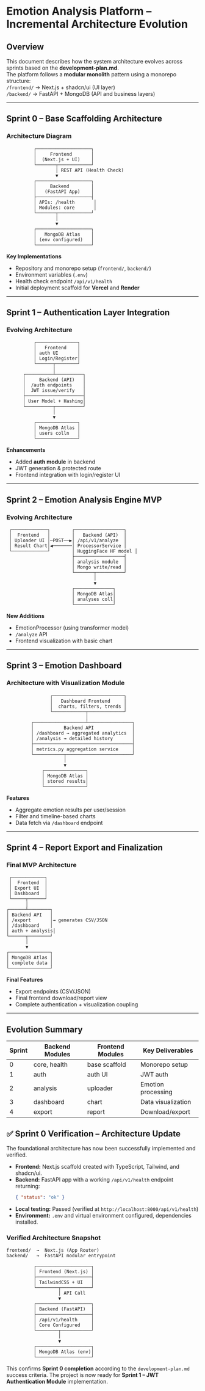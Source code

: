 # Emotion Analysis Platform – Incremental Architecture Evolution

## Overview
This document describes how the system architecture evolves across sprints based on the **development-plan.md**.  
The platform follows a **modular monolith** pattern using a monorepo structure:  
`/frontend/` → Next.js + shadcn/ui (UI layer)  
`/backend/` → FastAPI + MongoDB (API and business layers)

---

## Sprint 0 – Base Scaffolding Architecture

### Architecture Diagram

```
          ┌────────────────────┐
          │     Frontend       │
          │  (Next.js + UI)    │
          └───────┬────────────┘
                  │ REST API (Health Check)
                  ▼
          ┌────────────────────┐
          │     Backend        │
          │   (FastAPI App)    │
          ├────────────────────┤
          │ APIs: /health       │
          │ Modules: core       │
          └───────┬────────────┘
                  │
                  ▼
          ┌────────────────────┐
          │   MongoDB Atlas    │
          │ (env configured)   │
          └────────────────────┘
```

**Key Implementations**
- Repository and monorepo setup (`frontend/`, `backend/`)
- Environment variables (`.env`)
- Health check endpoint `/api/v1/health`
- Initial deployment scaffold for **Vercel** and **Render**

---

## Sprint 1 – Authentication Layer Integration

### Evolving Architecture

```
          ┌───────────────┐
          │   Frontend    │
          │ auth UI       │
          │ Login/Register│
          └──────┬────────┘
                 │
      ┌──────────┴──────────┐
      │     Backend (API)   │
      │  /auth endpoints    │
      │  JWT issue/verify   │
      ├─────────────────────┤
      │ User Model + Hashing│
      └──────────┬──────────┘
                 │
                 ▼
          ┌───────────────┐
          │ MongoDB Atlas │
          │ users colln   │
          └───────────────┘
```

**Enhancements**
- Added **auth module** in backend
- JWT generation & protected route
- Frontend integration with login/register UI

---

## Sprint 2 – Emotion Analysis Engine MVP

### Evolving Architecture

```
 ┌─────────────┐        ┌──────────────────┐
 │  Frontend   │        │   Backend (API)  │
 │ Uploader UI │─POST──▶│ /api/v1/analyze  │
 │ Result Chart│◀───────│ ProcessorService │
 └─────────────┘        │ HuggingFace HF model │
                        ├──────────────────┤
                        │ analysis module  │
                        │ Mongo write/read │
                        └───────┬──────────┘
                                │
                                ▼
                        ┌──────────────┐
                        │ MongoDB Atlas│
                        │ analyses coll│
                        └──────────────┘
```

**New Additions**
- EmotionProcessor (using transformer model)
- `/analyze` API
- Frontend visualization with basic chart

---

## Sprint 3 – Emotion Dashboard

### Architecture with Visualization Module

```
                ┌──────────────────────────┐
                │   Dashboard Frontend     │
                │  charts, filters, trends │
                └────────────┬─────────────┘
                             │
         ┌───────────────────┴────────────────┐
         │           Backend API              │
         │ /dashboard → aggregated analytics  │
         │ /analysis → detailed history       │
         ├────────────────────────────────────┤
         │ metrics.py aggregation service     │
         └───────────┬────────────────────────┘
                     │
                     ▼
             ┌───────────────┐
             │ MongoDB Atlas │
             │ stored results│
             └───────────────┘
```

**Features**
- Aggregate emotion results per user/session
- Filter and timeline-based charts
- Data fetch via `/dashboard` endpoint

---

## Sprint 4 – Report Export and Finalization

### Final MVP Architecture

```
 ┌────────────┐
 │  Frontend  │
 │ Export UI  │
 │ Dashboard  │
 └─────┬──────┘
       │
┌──────┴────────┐
│ Backend API   │
│ /export       │→ generates CSV/JSON
│ /dashboard    │
│ auth + analysis│
└──────┬────────┘
       │
       ▼
┌───────────────┐
│ MongoDB Atlas │
│ complete data │
└───────────────┘
```

**Final Features**
- Export endpoints (CSV/JSON)
- Final frontend download/report view
- Complete authentication + visualization coupling

---

## Evolution Summary

| Sprint | Backend Modules           | Frontend Modules       | Key Deliverables                  |
|--------|---------------------------|------------------------|----------------------------------|
| 0 | core, health | base scaffold | Monorepo setup |
| 1 | auth | auth UI | JWT auth |
| 2 | analysis | uploader | Emotion processing |
| 3 | dashboard | chart | Data visualization |
| 4 | export | report | Download/export |

## ✅ Sprint 0 Verification – Architecture Update

The foundational architecture has now been successfully implemented and verified.

- **Frontend:** Next.js scaffold created with TypeScript, Tailwind, and shadcn/ui.
- **Backend:** FastAPI app with a working `/api/v1/health` endpoint returning:
  ```json
  { "status": "ok" }
  ```
- **Local testing:** Passed (verified at `http://localhost:8000/api/v1/health`)
- **Environment:** `.env` and virtual environment configured, dependencies installed.

### Verified Architecture Snapshot
```
frontend/  →  Next.js (App Router)
backend/   →  FastAPI modular entrypoint

          ┌────────────────────┐
          │ Frontend (Next.js) │
          ├────────────────────┤
          │ TailwindCSS + UI   │
          └────────┬───────────┘
                   │ API Call
                   ▼
          ┌────────────────────┐
          │ Backend (FastAPI)  │
          ├────────────────────┤
          │ /api/v1/health     │
          │ Core Configured    │
          └────────┬───────────┘
                   │
                   ▼
          ┌────────────────────┐
          │ MongoDB Atlas (env)│
          └────────────────────┘
```

This confirms **Sprint 0 completion** according to the `development-plan.md` success criteria. The project is now ready for **Sprint 1 – JWT Authentication Module** implementation.
